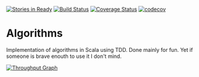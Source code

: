 [![Stories in Ready](https://badge.waffle.io/lemastero/algorithms.png?label=ready&title=Ready)](https://waffle.io/lemastero/algorithms)
[![Build Status](https://travis-ci.org/lemastero/algorithms.svg?branch=master)](https://travis-ci.org/lemastero/algorithms)
[![Coverage Status](https://coveralls.io/repos/github/lemastero/algorithms/badge.svg?branch=master)](https://coveralls.io/github/lemastero/algorithms?branch=master)
[![codecov](https://codecov.io/gh/lemastero/algorithms/branch/master/graph/badge.svg)](https://codecov.io/gh/lemastero/algorithms)

# Algorithms

Implementation of algorithms in Scala using TDD.
Done mainly for fun. Yet if someone is brave enouth to use it I don't mind.

[![Throughput Graph](https://graphs.waffle.io/lemastero/algorithms/throughput.svg)](https://waffle.io/lemastero/algorithms/metrics/throughput)
